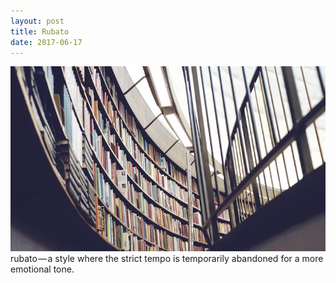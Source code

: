 ```yaml
---
layout: post
title: Rubato
date: 2017-06-17
---
```

<img src="/images/fulls/03.jpg" class="fit image"> rubato — a style where the strict tempo is temporarily abandoned for a more emotional tone.